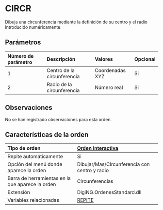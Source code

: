 # CIRCR

Dibuja una circunferencia mediante la definición de su centro y el radio introducido numéricamente.

## Parámetros

| Número de parámetro | Descripción | Valores | Opcional |
| :--- | :--- | :--- | :--- |
| 1 | Centro de la circunferencia | Coordenadas XYZ | Si |
| 2 | Radio de la circunferencia | Número real | Si |

## Observaciones

No se han registrado observaciones para esta orden.

## Características de la orden

| Tipo de orden | [Orden interactiva](circr.md) |
| :--- | :--- |
| Repite automáticamente | Si |
| Opción del menú donde aparece la orden | Dibujar/Mas/Circunferencia con centro y radio |
| Barra de herramientas en la que aparece la orden | Circunferencias |
| Extensión | DigiNG.OrdenesStandard.dll |
| Variables relacionadas | [REPITE](https://github.com/digi21/docs/tree/7fc627c885c16fb88afc7cc05a6df2a2f4a54563/digi3d-net/referencia/digi3d.net/ventana-de-dibujo/ordenes/c/REPITE.html) |

